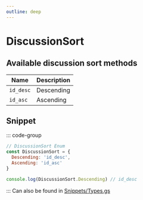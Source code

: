 ```yaml
---
outline: deep
---
```


# DiscussionSort

## Available discussion sort methods

| Name      | Description |
|-----------|-------------|
| `id_desc` | Descending  |
| `id_asc`  | Ascending   |

## Snippet

::: code-group

```js [enum.gs]
// DiscussionSort Enum
const DiscussionSort = {
  Descending: 'id_desc',
  Ascending: 'id_asc'
}

console.log(DiscussionSort.Descending) // id_desc
```

:::
Can also be found in [Snippets/Types.gs](../../snippets/snippets/types)